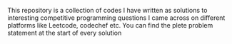 This repository is a collection of codes I have written as solutions to interesting competitive programming questions I came across on different platforms like Leetcode, codechef etc. You can find the plete problem statement at the start of every solution
